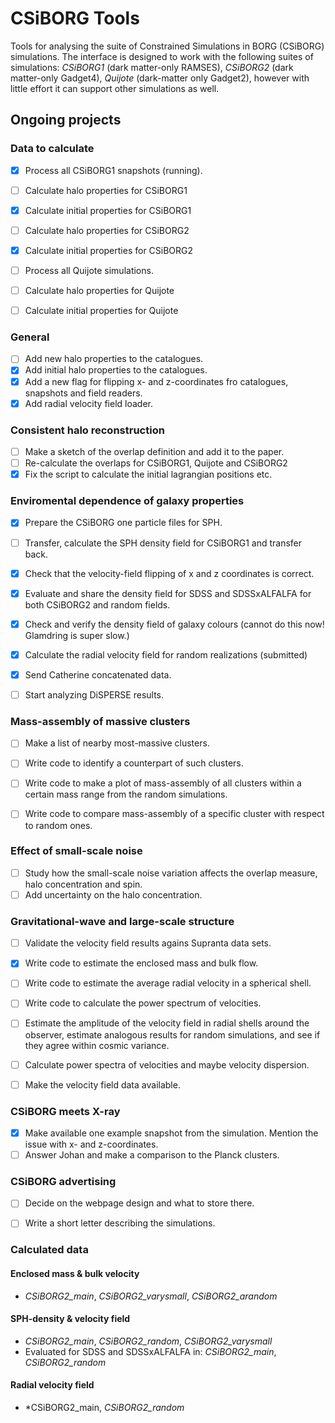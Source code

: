 # CSiBORG Tools

Tools for analysing the suite of Constrained Simulations in BORG (CSiBORG) simulations. The interface is designed to work with the following suites of simulations: *CSiBORG1* (dark matter-only RAMSES), *CSiBORG2* (dark matter-only Gadget4), *Quijote* (dark-matter only Gadget2), however with little effort it can support other simulations as well.

## Ongoing projects

### Data to calculate
- [x] Process all CSiBORG1 snapshots (running).
- [ ] Calculate halo properties for CSiBORG1
- [x] Calculate initial properties for CSiBORG1
- [ ] Calculate halo properties for CSiBORG2
- [x] Calculate initial properties for CSiBORG2
- [ ] Process all Quijote simulations.
- [ ] Calculate halo properties for Quijote
- [ ] Calculate initial properties for Quijote


### General
- [ ] Add new halo properties to the catalogues.
- [x] Add initial halo properties to the catalogues.
- [x] Add a new flag for flipping x- and z-coordinates fro catalogues, snapshots and field readers.
- [x] Add radial velocity field loader.

### Consistent halo reconstruction
- [ ] Make a sketch of the overlap definition and add it to the paper.
- [ ] Re-calculate the overlaps for CSiBORG1, Quijote and CSiBORG2
- [x] Fix the script to calculate the initial lagrangian positions etc.

### Enviromental dependence of galaxy properties
- [x] Prepare the CSiBORG one particle files for SPH.
- [ ] Transfer, calculate the SPH density field for CSiBORG1 and transfer back.
- [x] Check that the velocity-field flipping of x and z coordinates is correct.
- [x] Evaluate and share the density field for SDSS and SDSSxALFALFA for both CSiBORG2 and random fields.
- [x] Check and verify the density field of galaxy colours (cannot do this now! Glamdring is super slow.)
- [x] Calculate the radial velocity field for random realizations (submitted)
- [x] Send Catherine concatenated data.
- [ ] Start analyzing DiSPERSE results.


### Mass-assembly of massive clusters
- [ ] Make a list of nearby most-massive clusters.
- [ ] Write code to identify a counterpart of such clusters.
- [ ] Write code to make a plot of mass-assembly of all clusters within a certain mass range from the random simulations.
- [ ] Write code to compare mass-assembly of a specific cluster with respect to random ones.


### Effect of small-scale noise
- [ ] Study how the small-scale noise variation affects the overlap measure, halo concentration and spin.
- [ ] Add uncertainty on the halo concentration.

### Gravitational-wave and large-scale structure
- [ ] Validate the velocity field results agains Supranta data sets.
- [x] Write code to estimate the enclosed mass and bulk flow.
- [ ] Write code to estimate the average radial velocity in a spherical shell.
- [ ] Write code to calculate the power spectrum of velocities.
- [ ] Estimate the amplitude of the velocity field in radial shells around the observer, estimate analogous results for random simulations, and see if they agree within cosmic variance.
- [ ] Calculate power spectra of velocities and maybe velocity dispersion.
- [ ] Make the velocity field data available.


### CSiBORG meets X-ray
- [x] Make available one example snapshot from the simulation. Mention the issue with x- and z-coordinates.
- [ ] Answer Johan and make a comparison to the Planck clusters.

### CSiBORG advertising
- [ ] Decide on the webpage design and what to store there.
- [ ] Write a short letter describing the simulations.


### Calculated data

#### Enclosed mass & bulk velocity
- *CSiBORG2_main*, *CSiBORG2_varysmall*, *CSiBORG2_arandom*

#### SPH-density & velocity field
- *CSiBORG2_main*, *CSiBORG2_random*, *CSiBORG2_varysmall*
- Evaluated for SDSS and SDSSxALFALFA in: *CSiBORG2_main*, *CSiBORG2_random*

#### Radial velocity field
- *CSiBORG2_main, *CSiBORG2_random*